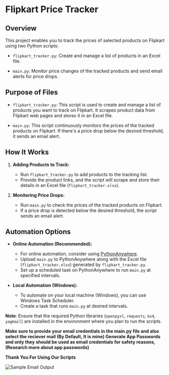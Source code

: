 

# Flipkart Price Tracker

## Overview

This project enables you to track the prices of selected products on Flipkart using two Python scripts:

- `flipkart_tracker.py`: Create and manage a list of products in an Excel file.

- `main.py`: Monitor price changes of the tracked products and send email alerts for price drops.

## Purpose of Files

- `flipkart_tracker.py`: This script is used to create and manage a list of products you want to track on Flipkart. It scrapes product data from Flipkart web pages and stores it in an Excel file.

- `main.py`: This script continuously monitors the prices of the tracked products on Flipkart. If there's a price drop below the desired threshold, it sends an email alert.

## How It Works

1. **Adding Products to Track:**
   - Run `flipkart_tracker.py` to add products to the tracking list.
   - Provide the product links, and the script will scrape and store their details in an Excel file (`flipkart_tracker.xlsx`).

2. **Monitoring Price Drops:**
   - Run `main.py` to check the prices of the tracked products on Flipkart.
   - If a price drop is detected below the desired threshold, the script sends an email alert.

## Automation Options

- **Online Automation (Recommended):**
  - For online automation, consider using [PythonAnywhere](https://www.pythonanywhere.com/).
  - Upload `main.py` to PythonAnywhere along with the Excel file (`flipkart_tracker.xlsx`) generated by `flipkart_tracker.py`.
  - Set up a scheduled task on PythonAnywhere to run `main.py` at specified intervals.

- **Local Automation (Windows):**
  - To automate on your local machine (Windows), you can use Windows Task Scheduler.
  - Create a task that runs `main.py` at desired intervals.

**Note**: Ensure that the required Python libraries (`openpyxl`, `requests`, `bs4`, `yagmail`) are installed in the environment where you plan to run the scripts.

**Make sure to provide your email credentials in the main.py file and also select the reciever mail (By Default, It is mine)
Generate App Passwords and only they should be used as email credentials for safety reasons, (Research more about app passwords)**

**Thank You For Using Our Scripts** 


![Sample Email Output](https://github.com/muhammedashharps/Flipkart-Price-Tracker/assets/144307824/b87cfa4f-6c1b-4194-84d7-4aa82c426c2d)
